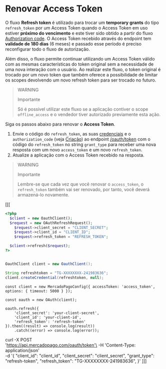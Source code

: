 # Renovar Access Token
 
O fluxo **Refresh token** é utilizado para trocar um **temporary grants** do tipo `refresh_token` por um Access Token quando o Access Token em uso estiver **próximo do vencimento** e este tiver sido obtido a partir do fluxo [Authorization code](/developers/pt/docs/security/oauth/creation#bookmark_authorization_code). O Access Token recebido através do endpoint tem **validade de 180 dias** (6 meses) e passado esse período é preciso reconfigurar todo o fluxo de autorização.
 
Além disso, o fluxo permite continuar utilizando um Access Token válido com as mesmas características do token original sem a necessidade de uma nova interação com o usuário. Ao realizar este fluxo, o token original é trocado por um novo token que também oferece a possibilidade de limitar os scopes devolvendo um novo refresh token para ser trocado no futuro.
 
> WARNING
>
> Importante
>
> Só é possível utilizar este fluxo se a aplicação contiver o scope `offline_access` e o vendedor tiver autorizado previamente esta ação.
 
Siga os passos abaixo para renovar o **Access Token**.
 
1. Envie o código do `refresh_token`, as suas [credenciais](/developers/pt/docs/your-integrations/credentials) e o `authorization_code` (veja [Criação](/developers/pt/docs/security/oauth/creation#bookmark_authorization_code)) ao endpoint [/oauth/token](/developers/pt/reference/oauth/_oauth_token/post) com o código do `refresh_token` no string `grant_type` para receber uma nova resposta com um novo `access_token` e um novo `refresh_token`.
2. Atualize a aplicação com o Access Token recebido na resposta.
 
> WARNING
>
> Importante
>
> Lembre-se que cada vez que você renovar o `access_token`, o `refresh_token` também vai ser renovado, por tanto, você deverá armazená-lo novamente.

[[[
```php
<?php
  $client = new OauthClient();
  $request = new OAuthRefreshRequest();
    $request->client_secret = "CLIENT_SECRET";
    $request->client_id = "CLIENT_ID";
    $request->refresh_token = "REFRESH_TOKEN";

  $client->refresh($request);
?>
```
```java

OauthClient client = new OauthClient();

String refreshtoken = "TG-XXXXXXXX-241983636";
client.createCredential(refreshtoken, null);
```
```node
const client = new MercadoPagoConfig({ accessToken: 'access_token', options: { timeout: 5000 } });

const oauth = new OAuth(client);

oauth.refresh({
	'client_secret': 'your-client-secret',
	'client_id': 'your-client-id',
	'refresh_token': 'refresh-token'
}).then((result) => console.log(result))
	.catch((error) => console.log(error));
```
curl -X POST \
'https://api.mercadopago.com/oauth/token'\
-H 'Content-Type: application/json' \
-d '{
 "client_id": "client_id",
 "client_secret": "client_secret",
 "grant_type": "refresh-token",
 "refresh_token": "TG-XXXXXXXX-241983636",
}'
]]]